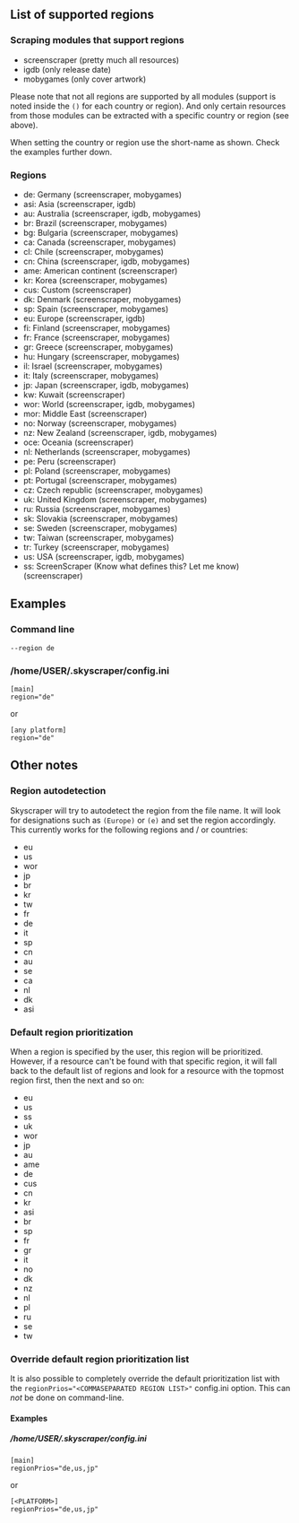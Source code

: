 ## List of supported regions
### Scraping modules that support regions
* screenscraper (pretty much all resources)
* igdb (only release date)
* mobygames (only cover artwork)

Please note that not all regions are supported by all modules (support is noted inside the `()` for each country or region). And only certain resources from those modules can be extracted with a specific country or region (see above).

When setting the country or region use the short-name as shown. Check the examples further down.

### Regions
* de: Germany (screenscraper, mobygames)
* asi: Asia (screenscraper, igdb)
* au: Australia (screenscraper, igdb, mobygames)
* br: Brazil (screenscraper, mobygames)
* bg: Bulgaria (screenscraper, mobygames)
* ca: Canada (screenscraper, mobygames)
* cl: Chile (screenscraper, mobygames)
* cn: China (screenscraper, igdb, mobygames)
* ame: American continent (screenscraper)
* kr: Korea (screenscraper, mobygames)
* cus: Custom (screenscraper)
* dk: Denmark (screenscraper, mobygames)
* sp: Spain (screenscraper, mobygames)
* eu: Europe (screenscraper, igdb)
* fi: Finland (screenscraper, mobygames)
* fr: France (screenscraper, mobygames)
* gr: Greece (screenscraper, mobygames)
* hu: Hungary (screenscraper, mobygames)
* il: Israel (screenscraper, mobygames)
* it: Italy (screenscraper, mobygames)
* jp: Japan (screenscraper, igdb, mobygames)
* kw: Kuwait (screenscraper)
* wor: World (screenscraper, igdb, mobygames)
* mor: Middle East (screenscraper)
* no: Norway (screenscraper, mobygames)
* nz: New Zealand (screenscraper, igdb, mobygames)
* oce: Oceania (screenscraper)
* nl: Netherlands (screenscraper, mobygames)
* pe: Peru (screenscraper)
* pl: Poland (screenscraper, mobygames)
* pt: Portugal (screenscraper, mobygames)
* cz: Czech republic (screenscraper, mobygames)
* uk: United Kingdom (screenscraper, mobygames)
* ru: Russia (screenscraper, mobygames)
* sk: Slovakia (screenscraper, mobygames)
* se: Sweden (screenscraper, mobygames)
* tw: Taiwan (screenscraper, mobygames)
* tr: Turkey (screenscraper, mobygames)
* us: USA (screenscraper, igdb, mobygames)
* ss: ScreenScraper (Know what defines this? Let me know) (screenscraper)

## Examples
### Command line
`--region de`
### /home/USER/.skyscraper/config.ini
```
[main]
region="de"
```
or
```
[any platform]
region="de"
```

## Other notes
### Region autodetection
Skyscraper will try to autodetect the region from the file name. It will look for designations such as `(Europe)` or `(e)` and set the region accordingly. This currently works for the following regions and / or countries:
* eu
* us
* wor
* jp
* br
* kr
* tw
* fr
* de
* it
* sp
* cn
* au
* se
* ca
* nl
* dk
* asi

### Default region prioritization
When a region is specified by the user, this region will be prioritized. However, if a resource can't be found with that specific region, it will fall back to the default list of regions and look for a resource with the topmost region first, then the next and so on:
* eu
* us
* ss
* uk
* wor
* jp
* au
* ame
* de
* cus
* cn
* kr
* asi
* br
* sp
* fr
* gr
* it
* no
* dk
* nz
* nl
* pl
* ru
* se
* tw

### Override default region prioritization list
It is also possible to completely override the default prioritization list with the `regionPrios="<COMMASEPARATED REGION LIST>"` config.ini option. This can *not* be done on command-line.

#### Examples
##### /home/USER/.skyscraper/config.ini
```
[main]
regionPrios="de,us,jp"
```
or
```
[<PLATFORM>]
regionPrios="de,us,jp"
```
